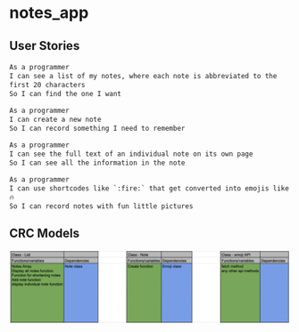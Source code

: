 # notes_app

## User Stories
```
As a programmer
I can see a list of my notes, where each note is abbreviated to the first 20 characters
So I can find the one I want
```
```
As a programmer
I can create a new note
So I can record something I need to remember
```
```
As a programmer
I can see the full text of an individual note on its own page
So I can see all the information in the note
```
```
As a programmer
I can use shortcodes like `:fire:` that get converted into emojis like 🔥
So I can record notes with fun little pictures
```

## CRC Models
<img width="800" alt="domain model" src="/public/images/CRC_Models.png">

